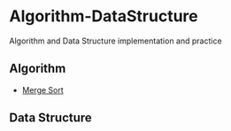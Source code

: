 # Algorithm-DataStructure
Algorithm and Data Structure implementation and practice

## Algorithm
* [Merge Sort](/Algorithm/merge-sort.py)

## Data Structure

